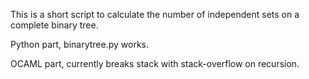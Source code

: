 This is a short script to calculate the number of independent sets on a complete binary tree.

Python part, binarytree.py works.

OCAML part, currently breaks stack with stack-overflow on recursion.
